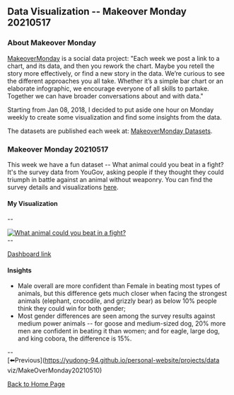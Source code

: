 <head>
  <!-- Global site tag (gtag.js) - Google Analytics -->
<script async src="https://www.googletagmanager.com/gtag/js?id=UA-112502179-1"></script>
<script>
  window.dataLayer = window.dataLayer || [];
  function gtag(){dataLayer.push(arguments);}
  gtag('js', new Date());

  gtag('config', 'UA-112502179-1');
</script>
</head>


## Data Visualization -- Makeover Monday 20210517

### About Makeover Monday

[MakeoverMonday](http://www.makeovermonday.co.uk/) is a social data project:
"Each week we post a link to a chart, and its data, and then you rework the chart.
Maybe you retell the story more effectively, or find a new story in the data.
We’re curious to see the different approaches you all take. Whether it’s a simple bar chart or an elaborate infographic, we encourage everyone of all skills to partake.
Together we can have broader conversations about and with data."

Starting from Jan 08, 2018, I decided to put aside one hour on Monday weekly to create some visualization and find some insights from the data.

The datasets are published each week at: [MakeoverMonday Datasets](http://www.makeovermonday.co.uk/data/).

### Makeover Monday 20210517

This week we have a fun dataset -- What animal could you beat in a fight? It's the survey data from YouGov, asking people if they thought they could triumph in battle against an animal without weaponry. You can find the survey details and visualizations [here](https://today.yougov.com/topics/lifestyle/articles-reports/2021/05/13/lions-and-tigers-and-bears-what-animal-would-win-f).  

#### My Visualization


--  
<div class='tableauPlaceholder' id='viz1621305306632' style='position: relative'>
<noscript><a href='#'>
  <img alt='What animal could you beat in a fight? ' src='https:&#47;&#47;public.tableau.com&#47;static&#47;images&#47;Ma&#47;MakeOverMonday20210517WhatAnimalCouldYouBeatinaFight&#47;Whatanimalcouldyoubeatinafight&#47;1_rss.png' style='border: none' />
</a></noscript>
<object class='tableauViz'  style='display:none;'>
  <param name='host_url' value='https%3A%2F%2Fpublic.tableau.com%2F' />
  <param name='embed_code_version' value='3' />
  <param name='site_root' value='' />
  <param name='name' value='MakeOverMonday20210517WhatAnimalCouldYouBeatinaFight&#47;Whatanimalcouldyoubeatinafight' />
  <param name='tabs' value='no' />
  <param name='toolbar' value='yes' />
  <param name='static_image' value='https:&#47;&#47;public.tableau.com&#47;static&#47;images&#47;Ma&#47;MakeOverMonday20210517WhatAnimalCouldYouBeatinaFight&#47;Whatanimalcouldyoubeatinafight&#47;1.png' />
  <param name='animate_transition' value='yes' />
  <param name='display_static_image' value='yes' />
  <param name='display_spinner' value='yes' />
  <param name='display_overlay' value='yes' />
  <param name='display_count' value='yes' />
  <param name='language' value='en' />
  <param name='filter' value='publish=yes' />
</object></div>          
<script type='text/javascript'>              
  var divElement = document.getElementById('viz1621305306632');    
  var vizElement = divElement.getElementsByTagName('object')[0];             
  if ( divElement.offsetWidth > 800 ) { vizElement.style.width='800px';vizElement.style.height='627px';} else if ( divElement.offsetWidth > 500 ) { vizElement.style.width='800px';vizElement.style.height='627px';} else { vizElement.style.width='100%';vizElement.style.height='727px';}      
  var scriptElement = document.createElement('script');         
  scriptElement.src = 'https://public.tableau.com/javascripts/api/viz_v1.js';      
  vizElement.parentNode.insertBefore(scriptElement, vizElement);           
</script>
--  

[Dashboard link](https://public.tableau.com/views/MakeOverMonday20210517WhatAnimalCouldYouBeatinaFight/Whatanimalcouldyoubeatinafight?:language=en&:display_count=y&publish=yes&:origin=viz_share_link)

#### Insights
* Male overall are more confident than Female in beating most types of animals, but this difference gets much closer when facing the strongest animals (elephant, crocodile, and grizzly bear) as below 10% people think they could win for both gender;  
* Most gender differences are seen among the survey results against medium power animals -- for goose and medium-sized dog, 20% more men are confident in beating it than women; and for eagle, large dog, and king cobora, the difference is 15%.  

--  
[⬅️Previous](https://yudong-94.github.io/personal-website/projects/data viz/MakeOverMonday20210510)  

[Back to Home Page](https://yudong-94.github.io/personal-website/)
